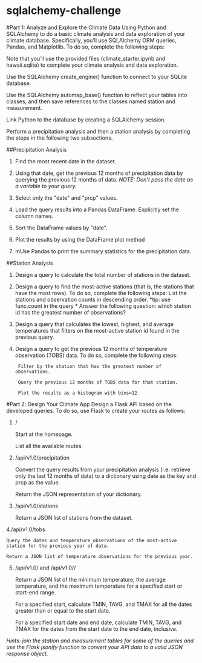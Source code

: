# sqlalchemy-challenge
#Part 1: Analyze and Explore the Climate Data
Using Python and SQLAlchemy to do a basic climate analysis and data exploration of your climate database. Specifically, you’ll use SQLAlchemy ORM queries, Pandas, and Matplotlib. To do so, complete the following steps:

Note that you’ll use the provided files (climate_starter.ipynb and hawaii.sqlite) to complete your climate analysis and data exploration.

Use the SQLAlchemy create_engine() function to connect to your SQLite database.

Use the SQLAlchemy automap_base() function to reflect your tables into classes, and then save references to the classes named station and measurement.

Link Python to the database by creating a SQLAlchemy session.


Perform a precipitation analysis and then a station analysis by completing the steps in the following two subsections.

##Precipitation Analysis
1. Find the most recent date in the dataset.

2. Using that date, get the previous 12 months of precipitation data by querying the previous 12 months of data.
    *NOTE: Don’t pass the date as a variable to your query.*

3. Select only the "date" and "prcp" values.

4. Load the query results into a Pandas DataFrame. Explicitly set the column names.

5. Sort the DataFrame values by "date".

6. Plot the results by using the DataFrame plot method

7. mUse Pandas to print the summary statistics for the precipitation data.

##Station Analysis
1. Design a query to calculate the total number of stations in the dataset.

2. Design a query to find the most-active stations (that is, the stations that have the most rows). To do so, complete the following steps:
        List the stations and observation counts in descending order.
            *tip: use func.count in the query *
        Answer the following question: which station id has the greatest number of observations?
        
3. Design a query that calculates the lowest, highest, and average temperatures that filters on the most-active station id found in the previous query.

4. Design a query to get the previous 12 months of temperature observation (TOBS) data. To do so, complete the following steps:

        Filter by the station that has the greatest number of observations.

        Query the previous 12 months of TOBS data for that station.

        Plot the results as a histogram with bins=12

#Part 2: Design Your Climate App
Design a Flask API based on the developed queries. To do so, use Flask to create your routes as follows:

1. /

    Start at the homepage.

    List all the available routes.

2. /api/v1.0/precipitation
    
    Convert the query results from your precipitation analysis (i.e. retrieve only the last 12 months of data) to a dictionary using date as the key and prcp as the value.

    Return the JSON representation of your dictionary.

3. /api/v1.0/stations

    Return a JSON list of stations from the dataset.
    
4./api/v1.0/tobs

    Query the dates and temperature observations of the most-active station for the previous year of data.

    Return a JSON list of temperature observations for the previous year.

5. /api/v1.0/<start> and /api/v1.0/<start>/<end>

    Return a JSON list of the minimum temperature, the average temperature, and the maximum temperature for a specified start or start-end range.

    For a specified start, calculate TMIN, TAVG, and TMAX for all the dates greater than or equal to the start date.

    For a specified start date and end date, calculate TMIN, TAVG, and TMAX for the dates from the start date to the end date, inclusive.

*Hints: join the station and measurement tables for some of the queries and use the Flask jsonify function to convert your API data to a valid JSON response object.*



